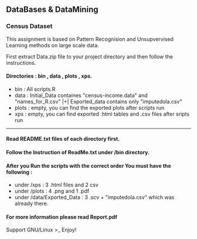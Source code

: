 ## DataBases & DataMining
### Census Dataset

This assignment is based on Pattern Recognision and Unsupvervised Learning methods on large scale data.

First extract Data.zip file to your project directory and then follow the instructions.

#### Directories : bin , data , plots , xps.
- bin   : All scripts.R
- data  : Initial_Data containes "census-income.data" and "names_for_R.csv"  |+|  Exported_data  contains only "imputedola.csv" 
- plots : empty, you can find the exported plots after scripts run
- xps   : empty, you can find exported .html tables and .csv files after sripts run
			  

----------------------------------------------

#### Read README.txt files of each directory first.
#### Follow the Instruction of ReadMe.txt under /bin directory.


#### After you Run the scripts with the correct order You must have the following :
- under /xps                : 3 .html files and 2 csv
- under /plots              : 4 .png and 1 .pdf
- under /data/Exported_Data : 3 .scv + "imputedola.csv" which was already there.

#### For more information please read Report.pdf
																   
Support GNU/Linux >_
Enjoy!
